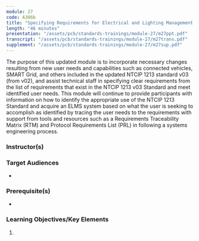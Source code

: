 ```yaml
---
module: 27
code: A306b
title: "Specifying Requirements for Electrical and Lighting Management Systems based on NTCIP 1213 ELMS Standard v03"
length: "46 minutes"
presentation: "/assets/pcb/standards-trainings/module-27/m27ppt.pdf"
transcript: "/assets/pcb/standards-trainings/module-27/m27trans.pdf"
supplement: "/assets/pcb/standards-trainings/module-27/m27sup.pdf"
---
```

The purpose of this updated module is to incorporate necessary changes resulting from new user needs and capabilities such as connected vehicles, SMART Grid, and others included in the updated NTCIP 1213 standard v03 (from v02), and assist technical staff in specifying clear requirements from the list of requirements that exist in the NTCIP 1213 v03 Standard and meet identified user needs. This module will continue to provide participants with information on how to identify the appropriate use of the NTCIP 1213 Standard and acquire an ELMS system based on what the user is seeking to accomplish as identified by tracing the user needs to the requirements with support from tools and resources such as a Requirements Traceability Matrix (RTM) and Protocol Requirements List (PRL) in following a systems engineering process.

### Instructor(s)


### Target Audiences
* 

### Prerequisite(s)
* 

### Learning Objectives/Key Elements
1. 